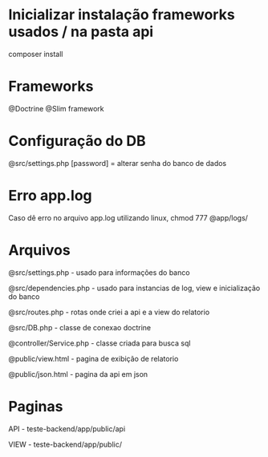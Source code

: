 # Inicializar instalação frameworks usados / na pasta api
composer install

# Frameworks
@Doctrine
@Slim framework

# Configuração do DB
@src/settings.php [password] = alterar senha do banco de dados

# Erro app.log
Caso dê erro no arquivo app.log utilizando linux, chmod 777 @app/logs/

# Arquivos
@src/settings.php - usado para informações do banco

@src/dependencies.php - usado para instancias de log, view e inicialização do banco

@src/routes.php - rotas onde criei a api e a view do relatorio

@src/DB.php - classe de conexao doctrine

@controller/Service.php - classe criada para busca sql

@public/view.html - pagina de exibição de relatorio

@public/json.html - pagina da api em json

# Paginas
API - teste-backend/app/public/api

VIEW - teste-backend/app/public/
